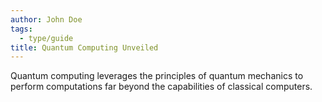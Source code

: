 ```yaml
---
author: John Doe
tags:
  - type/guide
title: Quantum Computing Unveiled
---
```


Quantum computing leverages the principles of quantum mechanics to perform computations far beyond the capabilities of classical computers.
